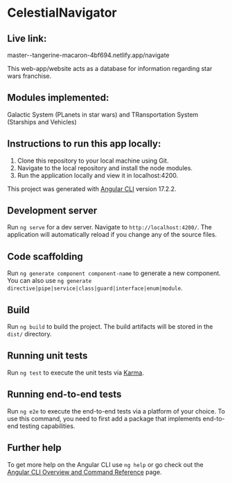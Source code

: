 # CelestialNavigator

## Live link:
master--tangerine-macaron-4bf694.netlify.app/navigate

This web-app/website acts as a database for information regarding star wars franchise. 

## Modules implemented: 
Galactic System (PLanets in star wars) and TRansportation System (Starships and Vehicles)

## Instructions to run this app locally:
1. Clone this repository to your local machine using Git.
2. Navigate to the local repository and install the node modules.
3. Run the application locally and view it in localhost:4200.

This project was generated with [Angular CLI](https://github.com/angular/angular-cli) version 17.2.2.

## Development server

Run `ng serve` for a dev server. Navigate to `http://localhost:4200/`. The application will automatically reload if you change any of the source files.

## Code scaffolding

Run `ng generate component component-name` to generate a new component. You can also use `ng generate directive|pipe|service|class|guard|interface|enum|module`.

## Build

Run `ng build` to build the project. The build artifacts will be stored in the `dist/` directory.

## Running unit tests

Run `ng test` to execute the unit tests via [Karma](https://karma-runner.github.io).

## Running end-to-end tests

Run `ng e2e` to execute the end-to-end tests via a platform of your choice. To use this command, you need to first add a package that implements end-to-end testing capabilities.

## Further help

To get more help on the Angular CLI use `ng help` or go check out the [Angular CLI Overview and Command Reference](https://angular.io/cli) page.

